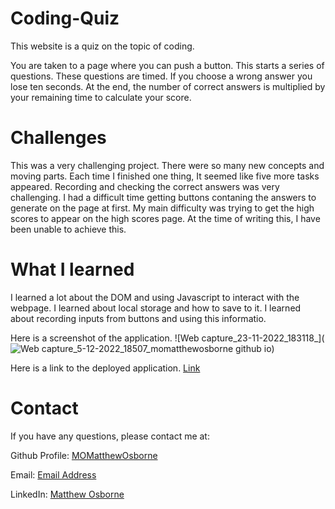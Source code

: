 # Coding-Quiz
This website is a quiz on the topic of coding.

You are taken to a page where you can push a button. This starts a series of questions. These questions are timed. If you choose a wrong answer you lose ten seconds. At the end, the number of correct answers is multiplied by your remaining time to calculate your score.  

# Challenges

This was a very challenging project. There were so many new concepts and moving parts. Each time I finished one thing, It seemed like five more tasks appeared. Recording and checking the correct answers was very challenging.  I had a difficult time getting buttons contaning the answers to generate on the page at first. My main difficulty was trying to get the high scores to appear on the high scores page. At the time of writing this, I have been unable to achieve this.

# What I learned

I learned a lot about the DOM and using Javascript to interact with the webpage. I learned about local storage and how to save to it.  I learned about recording inputs from buttons and using this informatio. 

Here is a screenshot of the application.
![Web capture_23-11-2022_183118_](![Web capture_5-12-2022_18507_momatthewosborne github io](https://user-images.githubusercontent.com/109035827/205718609-7ade8634-f1f1-4f0b-b7b7-ddb62057304a.jpeg))


Here is a link to the deployed application. [Link](hhttps://momatthewosborne.github.io/Coding-Quiz/)



# Contact

If you have any questions, please contact me at: 
 
  Github Profile: [MOMatthewOsborne ](https://github.com/MOMatthewOsborne )  

  Email:  [Email Address](momatthewosborne1@gmail.com)

  LinkedIn: [Matthew Osborne](https://www.linkedin.com/in/matthew-osborne-ba9192247  )